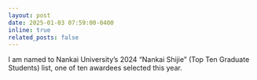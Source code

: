 ```yaml
---
layout: post
date: 2025-01-03 07:59:00-0400
inline: true
related_posts: false
---
```

I am named to Nankai University’s 2024 “Nankai Shijie” (Top Ten Graduate Students) list, one of ten awardees selected this year.